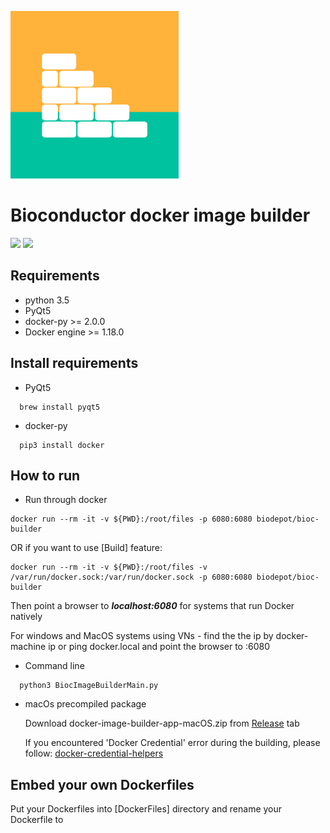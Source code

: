 ![](media/logo.png)
# Bioconductor docker image builder
[![](https://images.microbadger.com/badges/image/biodepot/bioc-builder.svg)](https://microbadger.com/images/biodepot/bioc-builder "Get your own image badge on microbadger.com")
[![](https://images.microbadger.com/badges/version/biodepot/bioc-builder.svg)](https://microbadger.com/images/biodepot/bioc-builder "Get your own version badge on microbadger.com")

## Requirements
- python 3.5
- PyQt5
- docker-py >= 2.0.0
- Docker engine >= 1.18.0

## Install requirements
- PyQt5 
```
  brew install pyqt5
```
- docker-py
```
  pip3 install docker
```


## How to run
- Run through docker
```
docker run --rm -it -v ${PWD}:/root/files -p 6080:6080 biodepot/bioc-builder
```
OR if you want to use [Build] feature:
```
docker run --rm -it -v ${PWD}:/root/files -v /var/run/docker.sock:/var/run/docker.sock -p 6080:6080 biodepot/bioc-builder
```
Then point a browser to **_localhost:6080_** for systems that run Docker natively

For windows and MacOS systems using VNs - find the the ip by
docker-machine ip
or
ping docker.local
and point the browser to <IP>:6080

- Command line
```
  python3 BiocImageBuilderMain.py
```
- macOs precompiled package

  Download docker-image-builder-app-macOS.zip from [Release](https://github.com/JMHOO/BiocImageBuilder/releases/tag/v0.4) tab


  If you encountered 'Docker Credential' error during the building, please follow:
  [docker-credential-helpers](https://github.com/docker/docker-credential-helpers)


## Embed your own Dockerfiles
  Put your Dockerfiles into [DockerFiles] directory and rename your Dockerfile to **_<title>.Dockerfile_**

## Demo
[![BiocImageBuilder tutorial](https://img.youtube.com/vi/HftUChnYytw/0.jpg)](https://www.youtube.com/watch?v=HftUChnYytw)
 

## Screenshots
  On macOS
  ![Screenshot](media/screenshot.png)
 
  On Ubuntu
  ![Screenshot](media/screenshot_ubuntu.png)
  
  On windows
  ![Screenshot](media/biocbuilder-windows.png)
